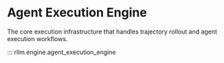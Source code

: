 # Agent Execution Engine

The core execution infrastructure that handles trajectory rollout and agent execution workflows.

::: rllm.engine.agent_execution_engine 